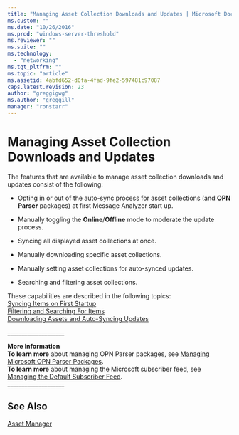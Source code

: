 ```yaml
---
title: "Managing Asset Collection Downloads and Updates | Microsoft Docs"
ms.custom: ""
ms.date: "10/26/2016"
ms.prod: "windows-server-threshold"
ms.reviewer: ""
ms.suite: ""
ms.technology: 
  - "networking"
ms.tgt_pltfrm: ""
ms.topic: "article"
ms.assetid: 4abfd652-d0fa-4fad-9fe2-597481c97087
caps.latest.revision: 23
author: "greggigwg"
ms.author: "greggill"
manager: "ronstarr"
---
```

# Managing Asset Collection Downloads and Updates
The features that are available to manage asset collection downloads and updates consist of the following:  
  
-   Opting in or out of the auto-sync process for asset collections (and **OPN Parser** packages) at first Message Analyzer start up.  
  
-   Manually toggling the **Online**/**Offline** mode to moderate the update process.  
  
-   Syncing all displayed asset collections at once.  
  
-   Manually downloading specific asset collections.  
  
-   Manually setting asset collections for auto-synced updates.  
  
-   Searching and filtering asset collections.  
  
 These capabilities are described in the following topics:  
[Syncing Items on First Startup](syncing-items-on-first-startup.md)  
[Filtering and Searching For Items](filtering-and-searching-for-items.md)  
[Downloading Assets and Auto-Syncing Updates](downloading-assets-and-auto-syncing-updates.md)  
  
 ___________________\_  
  
 **More Information**   
 **To learn more** about managing OPN Parser packages, see [Managing Microsoft OPN Parser Packages](managing-microsoft-opn-parser-packages.md).   
**To learn more** about managing the Microsoft subscriber feed, see [Managing the Default Subscriber Feed](managing-the-default-subscriber-feed.md).  
___________________\_  
  
## See Also  
 [Asset Manager](asset-manager.md)